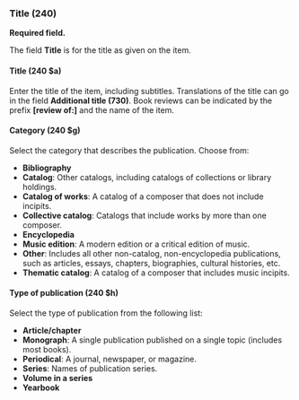 ### Title (240)

**Required field.**

The field **Title** is for the title as given on the item.  

#### Title (240 $a)

Enter the title of the item, including subtitles. Translations of the title can go in the field **Additional title (730)**. Book reviews can be indicated by the prefix **[review of:]** and the name of the item.

#### Category (240 $g)

Select the category that describes the publication. Choose from:

- **Bibliography**  
- **Catalog**: Other catalogs, including catalogs of collections or library holdings.
- **Catalog of works**: A catalog of a composer that does not include incipits.
- **Collective catalog**: Catalogs that include works by more than one composer.
- **Encyclopedia**
- **Music edition**: A modern edition or a critical edition of music.
- **Other**: Includes all other non-catalog, non-encyclopedia publications, such as articles, essays, chapters,
  biographies, cultural histories, etc.
- **Thematic catalog**: A catalog of a composer that includes music incipits.  

#### Type of publication (240 $h)

Select the type of publication from the following list:

- **Article/chapter**
- **Monograph**: A single publication published on a single topic (includes most books).
- **Periodical**: A journal, newspaper, or magazine.
- **Series**: Names of publication series.
- **Volume in a series**
- **Yearbook**

